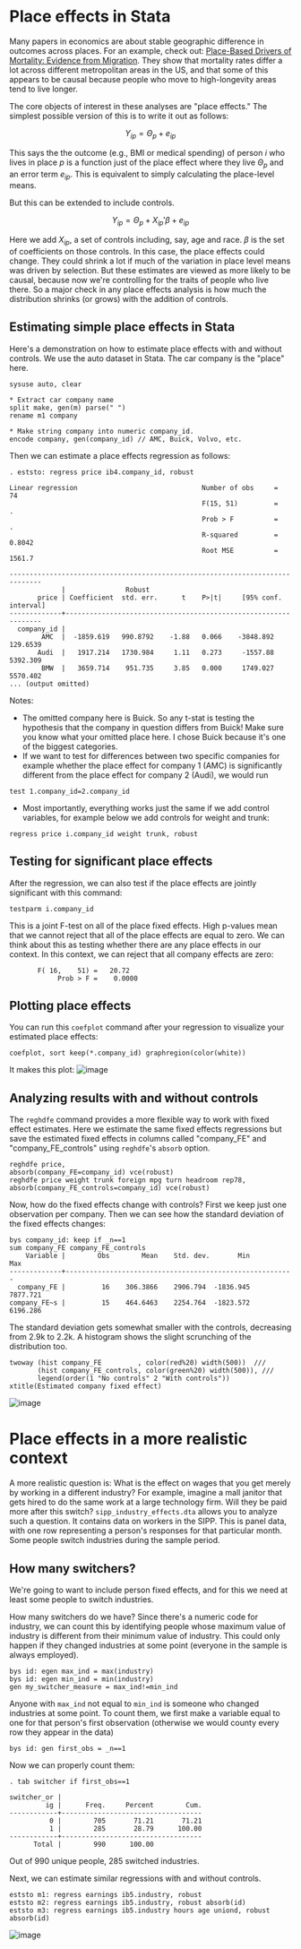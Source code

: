 # Place effects in Stata

Many papers in economics are about stable geographic difference in outcomes across places. For an example, check out: [Place-Based Drivers of Mortality: Evidence from Migration](https://www.aeaweb.org/articles?id=10.1257/aer.20190825). They show that mortality rates differ a lot across different metropolitan areas in the US, and that some of this appears to be causal because people who move to high-longevity areas tend to live longer.

The core objects of interest in these analyses are "place effects." The simplest possible version of this is to write it out as follows:

$$
Y_{ip} = \Theta_p + e_{ip}
$$

This says the the outcome (e.g., BMI or medical spending) of person $i$ who lives in place $p$ is a function just of the place effect where they live $\Theta_p$ and an error term $e_{ip}$. This is equivalent to simply calculating the place-level means.

But this can be extended to include controls. 

$$
Y_{ip} = \Theta_p  + X_{ip}' \beta + e_{ip}
$$

Here we add $X_{ip}$, a set of controls including, say, age and race. $\beta$ is the set of coefficients on those controls. In this case, the place effects could change. They could shrink a lot if much of the variation in place level means was driven by selection. But these estimates are viewed as more likely to be causal, because now we're controlling for the traits of people who live there. So a major check in any place effects analysis is how much the distribution shrinks (or grows) with the addition of controls.

## Estimating simple place effects in Stata 

Here's a demonstration on how to estimate place effects with and without controls. We use the auto dataset in Stata. The car company is the "place" here.

```
sysuse auto, clear 
 
* Extract car company name 
split make, gen(m) parse(" ") 
rename m1 company 
 
* Make string company into numeric company_id. 
encode company, gen(company_id) // AMC, Buick, Volvo, etc.
```

Then we can estimate a place effects regression as follows:
```
. eststo: regress price ib4.company_id, robust

Linear regression                               Number of obs     =         74
                                                F(15, 51)         =          .
                                                Prob > F          =          .
                                                R-squared         =     0.8042
                                                Root MSE          =     1561.7

------------------------------------------------------------------------------
             |               Robust
       price | Coefficient  std. err.      t    P>|t|     [95% conf. interval]
-------------+----------------------------------------------------------------
  company_id |
        AMC  |  -1859.619   990.8792    -1.88   0.066    -3848.892    129.6539
       Audi  |   1917.214   1730.984     1.11   0.273     -1557.88    5392.309
        BMW  |   3659.714    951.735     3.85   0.000     1749.027    5570.402
... (output omitted)
```
Notes:
- The omitted company here is Buick. So any t-stat is testing the hypothesis that the company in question differs from Buick! Make sure you know what your omitted place here. I chose Buick because it's one of the biggest categories.
- If we want to test for differences between two specific companies for example whether the place effect for company 1 (AMC) is significantly different from the place effect for company 2 (Audi), we would run 
``` 
test 1.company_id=2.company_id
```
- Most importantly, everything works just the same if we add control variables, for example below we add controls for weight and trunk:
```
regress price i.company_id weight trunk, robust 
```

## Testing for significant place effects

After the regression, we can also test if the place effects are jointly significant with this command:
```
testparm i.company_id
```
This is a joint F-test on all of the place fixed effects. High p-values mean that we cannot reject that all of the place effects are equal to zero. We can think about this as testing whether there are any place effects in our context. In this context, we can reject that all company effects are zero:

```
       F( 16,    51) =   20.72
            Prob > F =    0.0000
```

## Plotting place effects
You can run this `coefplot` command after your regression to visualize your estimated place effects:
```
coefplot, sort keep(*.company_id) graphregion(color(white))
```
It makes this plot:
![image](https://github.com/pithymaxim/teaching/assets/6835110/2fcccfa2-ce91-4119-9cc6-97557f6b41eb)

## Analyzing results with and without controls 

The `reghdfe` command provides a more flexible way to work with fixed effect estimates. Here we estimate the same fixed effects regressions but save the estimated fixed effects in columns called "company_FE" and "company_FE_controls" using `reghdfe`'s `absorb` option.
```
reghdfe price,                                              absorb(company_FE=company_id) vce(robust)
reghdfe price weight trunk foreign mpg turn headroom rep78, absorb(company_FE_controls=company_id) vce(robust)
```
Now, how do the fixed effects change with controls? First we keep just one observation per company. Then we can see how the standard deviation of the fixed effects changes:
```
bys company_id: keep if _n==1
sum company_FE company_FE_controls
    Variable |        Obs        Mean    Std. dev.       Min        Max
-------------+---------------------------------------------------------
  company_FE |         16    306.3866    2906.794  -1836.945   7877.721
company_FE~s |         15    464.6463    2254.764  -1823.572   6196.286
```
The standard deviation gets somewhat smaller with the controls, decreasing from 2.9k to 2.2k. A histogram shows the slight scrunching of the distribution too.
```
twoway (hist company_FE         , color(red%20) width(500))  ///   
       (hist company_FE_controls, color(green%20) width(500)), ///
	   legend(order(1 "No controls" 2 "With controls")) xtitle(Estimated company fixed effect)
```
![image](https://github.com/pithymaxim/teaching/assets/6835110/64e2b80b-ae2f-40e7-a8de-b08d5c48e057)

# Place effects in a more realistic context

A more realistic question is: What is the effect on wages that you get merely by working in a different industry? For example, imagine a mall janitor that gets hired to do the same work at a large technology firm. Will they be paid more after this switch? `sipp_industry_effects.dta` allows you to analyze such a question. It contains data on workers in the SIPP. This is panel data, with one row representing a person's responses for that particular month. Some people switch industries during the sample period.

## How many switchers?

We're going to want to include person fixed effects, and for this we need at least some people to switch industries. 

How many switchers do we have? Since there's a numeric code for industry, we can count this by identifying people whose maximum value of industry is different from their minimum value of industry. This could only happen if they changed industries at some point (everyone in the sample is always employed).
```
bys id: egen max_ind = max(industry)
bys id: egen min_ind = min(industry)
gen my_switcher_measure = max_ind!=min_ind
```
Anyone with `max_ind` not equal to `min_ind` is someone who changed industries at some point. To count them, we first make a variable equal to one for that person's first observation (otherwise we would county every row they appear in the data)
```
bys id: gen first_obs = _n==1
```
Now we can properly count them:
```
. tab switcher if first_obs==1

switcher_or |
         ig |      Freq.     Percent        Cum.
------------+-----------------------------------
          0 |        705       71.21       71.21
          1 |        285       28.79      100.00
------------+-----------------------------------
      Total |        990      100.00
```
Out of 990 unique people, 285 switched industries.

Next, we can estimate similar regressions with and without controls.
```
eststo m1: regress earnings ib5.industry, robust
eststo m2: regress earnings ib5.industry, robust absorb(id)
eststo m3: regress earnings ib5.industry hours age uniond, robust absorb(id)
```
![image](https://github.com/user-attachments/assets/4e9fad49-8e8e-4670-8468-8758c16ce450)

